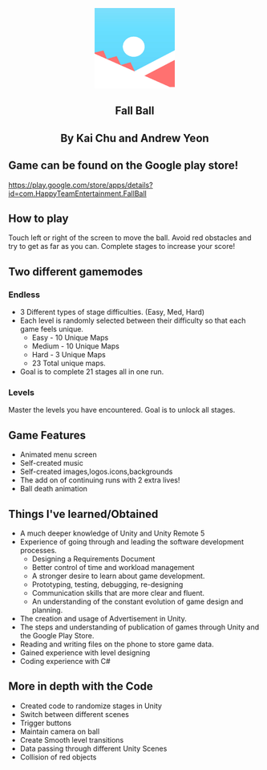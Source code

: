 <p align="center">
  <a href="https://github.com/RedDogClifford/Fall-Ball/">
    <img src="Fall Ball Icon.jpg" alt="Logo" width="160" height="160">
  </a>
</p>
<h2 align="center">Fall Ball</h2>
<h2 align="center">By Kai Chu and Andrew Yeon</h2>

## Game can be found on the Google play store! 

https://play.google.com/store/apps/details?id=com.HappyTeamEntertainment.FallBall

## How to play

Touch left or right of the screen to move the ball.
Avoid red obstacles and try to get as far as you can.
Complete stages to increase your score!

## Two different gamemodes
### Endless
* 3 Different types of stage difficulties. (Easy, Med, Hard)
* Each level is randomly selected between their difficulty so that each game feels unique. 
  * Easy - 10 Unique Maps
  * Medium - 10 Unique Maps
  * Hard - 3 Unique Maps
  * 23 Total unique maps.
* Goal is to complete 21 stages all in one run.

### Levels
Master the levels you have encountered. 
Goal is to unlock all stages.

## Game Features
* Animated menu screen
* Self-created music
* Self-created images,logos.icons,backgrounds 
* The add on of continuing runs with 2 extra lives!
* Ball death animation

## Things I've learned/Obtained 
* A much deeper knowledge of Unity and Unity Remote 5
* Experience of going through and leading the software development processes. 
  * Designing a Requirements Document
  * Better control of time and workload management
  * A stronger desire to learn about game development.
  * Prototyping, testing, debugging, re-designing
  * Communication skills that are more clear and fluent.
  * An understanding of the constant evolution of game design and planning.
* The creation and usage of Advertisement in Unity.
* The steps and understanding of publication of games through Unity and the Google Play Store. 
* Reading and writing files on the phone to store game data.
* Gained experience with level designing
* Coding experience with C#

## More in depth with the Code
* Created code to randomize stages in Unity
* Switch between different scenes
* Trigger buttons
* Maintain camera on ball
* Create Smooth level transitions
* Data passing through different Unity Scenes
* Collision of red objects


